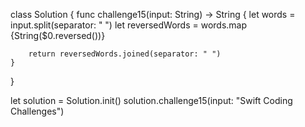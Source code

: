 
class Solution {
    func challenge15(input: String) -> String {
        let words = input.split(separator: " ")
        let reversedWords = words.map {String($0.reversed())}
        
        return reversedWords.joined(separator: " ")
    }
}

let solution = Solution.init()
solution.challenge15(input: "Swift Coding Challenges")

